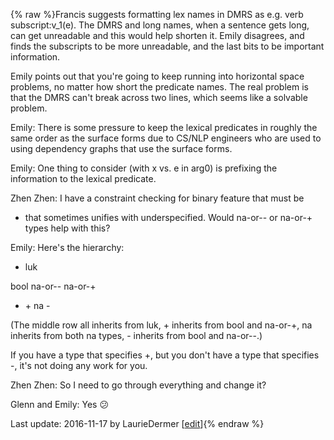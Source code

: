 {% raw %}Francis suggests formatting lex names in DMRS as e.g. verb
subscript:v\_1(e). The DMRS and long names, when a sentence gets long,
can get unreadable and this would help shorten it. Emily disagrees, and
finds the subscripts to be more unreadable, and the last bits to be
important information.

Emily points out that you're going to keep running into horizontal space
problems, no matter how short the predicate names. The real problem is
that the DMRS can't break across two lines, which seems like a solvable
problem.

Emily: There is some pressure to keep the lexical predicates in roughly
the same order as the surface forms due to CS/NLP engineers who are used
to using dependency graphs that use the surface forms.

Emily: One thing to consider (with x vs. e in arg0) is prefixing the
information to the lexical predicate.

Zhen Zhen: I have a constraint checking for binary feature that must be
+ that sometimes unifies with underspecified. Would na-or-- or na-or-+
types help with this?

Emily: Here's the hierarchy:

- luk

bool na-or-- na-or-+

- \+ na -

(The middle row all inherits from luk, + inherits from bool and na-or-+,
na inherits from both na types, - inherits from bool and na-or--.)

If you have a type that specifies +, but you don't have a type that
specifies -, it's not doing any work for you.

Zhen Zhen: So I need to go through everything and change it?

Glenn and Emily: Yes :confused:

Last update: 2016-11-17 by LaurieDermer [[edit](https://github.com/delph-in/docs/wiki/LADUW20161117/_edit)]{% endraw %}